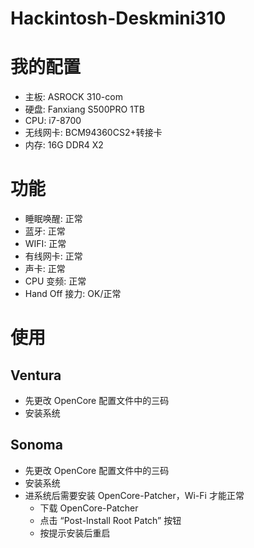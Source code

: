 # Hackintosh-Deskmini310

# 我的配置

- 主板: ASROCK 310-com
- 硬盘: Fanxiang S500PRO 1TB
- CPU: i7-8700
- 无线网卡: BCM94360CS2+转接卡
- 内存: 16G DDR4 X2

# 功能

- 睡眠唤醒: 正常
- 蓝牙: 正常
- WIFI: 正常
- 有线网卡: 正常
- 声卡: 正常
- CPU 变频: 正常
- Hand Off 接力: OK/正常

# 使用

## Ventura

- 先更改 OpenCore 配置文件中的三码
- 安装系统

## Sonoma

- 先更改 OpenCore 配置文件中的三码
- 安装系统
- 进系统后需要安装 OpenCore-Patcher，Wi-Fi 才能正常
  - 下载 OpenCore-Patcher
  - 点击 “Post-Install Root Patch” 按钮
  - 按提示安装后重启
